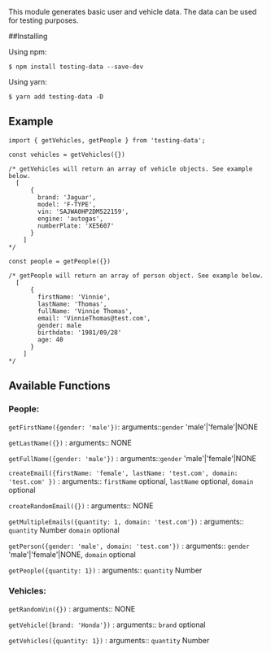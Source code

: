 This module generates basic user and vehicle data. The data can be used for testing purposes.

##Installing

Using npm:

`$ npm install testing-data --save-dev`

Using yarn:

`$ yarn add testing-data -D`

## Example

```
import { getVehicles, getPeople } from 'testing-data';

const vehicles = getVehicles({})

/* getVehicles will return an array of vehicle objects. See example below.
  [
      {
        brand: 'Jaguar',
        model: 'F-TYPE',
        vin: 'SAJWA0HP2DM522159',
        engine: 'autogas',
        numberPlate: 'XE5607'
      }
    ]
*/

const people = getPeople({})

/* getPeople will return an array of person object. See example below.
  [
      {
        firstName: 'Vinnie',
        lastName: 'Thomas',
        fullName: 'Vinnie Thomas',
        email: 'VinnieThomas@test.com',
        gender: male
        birthdate: '1981/09/28'
        age: 40
      }
    ]
*/

```
## Available Functions

### People:
`getFirstName({gender: 'male'})`: arguments::`gender` 'male'|'female'|NONE  

`getLastName({})` : arguments:: NONE   

`getFullName({gender: 'male'})` : arguments::`gender` 'male'|'female'|NONE   

`createEmail({firstName: 'female', lastName: 'test.com', domain: 'test.com' })` : arguments:: `firstName` optional, `lastName` optional, `domain` optional  

`createRandomEmail({})` : arguments:: NONE

`getMultipleEmails({quantity: 1, domain: 'test.com'})` : arguments:: `quantity` Number `domain` optional

`getPerson({gender: 'male', domain: 'test.com'})` : arguments:: `gender` 'male'|'female'|NONE, `domain` optional    

`getPeople({quantity: 1})` : arguments:: `quantity` Number 

### Vehicles:

`getRandomVin({})` : arguments:: NONE   

`getVehicle({brand: 'Honda'})` : arguments:: `brand` optional

`getVehicles({quantity: 1})` : arguments:: `quantity` Number 
